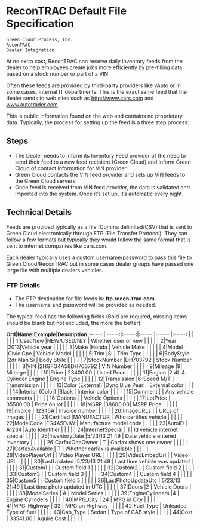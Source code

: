 # ReconTRAC Default File Specification

    Green Cloud Process, Inc.
    ReconTRAC
    Dealer Integration

At no extra cost, ​ReconTRAC​ can receive daily inventory feeds from the dealer to help employees create jobs more efficiently by pre-filling data based on a stock number or part of a VIN.

Often these feeds are provided by third-party providers like vAuto or in some cases, internal IT departments. This is the exact same feed that the dealer sends to web sites such as http://www.cars.com​ and ​www.autotrader.com​.

This is public information found on the web and contains no proprietary data.
Typically, the process for setting up the feed is a three step process:

## Steps
* The Dealer needs to inform its Inventory Feed provider of the need to send their feed to a new feed recipient (Green Cloud) and inform Green Cloud of contact information for VIN provider.
* Green Cloud contacts the VIN feed provider and sets up VIN feeds to the Green Cloud servers.
* Once feed is received from VIN feed provider, the data is validated and imported into the system. Once it’s set up, it’s automatic every night.

## Technical Details

Feeds are provided typically as a file (Comma delimited/​CSV​) that is sent to Green Cloud electronically through FTP (File Transfer Protocol). They can follow a few formats but typically they would follow the same format that is sent to internet companies like​ cars.com.

Each dealer typically uses a custom username/password to pass this file to Green Cloud/ReconTRAC but in some cases dealer groups have passed one large file with multiple dealers vehicles.

### FTP Details
* The FTP destination for file feeds is: ​ **ftp.recon-trac.com**
* The username and password will be provided as needed.

The typical feed has the following fields (Bold are required, missing items should be blank but not excluded, the more the better):

**Ord**|**Name**|**Example**|**Description**
:-----:|:-----:|:-----:|:-----:|:-----:|:-----:
 | | | | | 
1|UsedNew |NEW/USED/N/Y | Whether user or new
 | | | | | 
2|Year |2013|Vehicle year
 | | | | | 
3|Make |Honda | Vehicle Make
 | | | | | 
4|Model |Civic Cpe | Vehicle Model
 | | | | | 
5|Trim |Si | Trim Type
 | | | | | 
6|BodyStyle |2dr Man Si | Body Style
 | | | | | 
7|StockNumber |DH703792 | Stock Number
 | | | | | 
8|VIN |2HGFG4A58DH703792 | VIN Number
 | | | | | 
9|Mileage |9| Mileage
 | | | | | 
10|Price | 23400.00 | Listed Price
 | | | | | 
11|Engine |2.4L 4 Cylinder Engine | Engine Type
 | | | | | 
12|Tramsission |6-Speed M/T | Transmission
 | | | | | 
13|Color (External) |Dyno Blue Pearl | External color
 | | | | | 
14|Interior (Color) |Black | Interior color
 | | | | | 
15|Comment | | Any vehicle comments
 | | | | | 
16|Options | | Vehicle Options
 | | | | | 
17|LotPrice | 35500.00 | Price on lot
 | | | | | 
18|MSRP |38600.00| MSRP Price
 | | | | | 
19|Invoice | 12345A | Invoice number
 | | | | | 
20|ImageURLs | | URLs of images
 | | | | | 
21|Certified |MANUFACTUR | Who certifies vehicle
 | | | | | 
22|ModelCode |FG4A5DJW | Manufacture model code
 | | | | | 
 23|AutoID | A1234 |Auto Identifier 
 | | | | | 
 24|InternetSpecial | T| Id vehicle internet special
 | | | | | 
 25|InventoryDate |5/23/13 21:49 | Date vehicle entered inventory
 | | | | | 
 26|CarfaxOneOwner | T | Carfax shows one owner
 | | | | | 
 27|CarfaxAvailable | T | Whether carfax is available
 | | | | | 
 28|VideoPlayerUrl | | Video Player URL
 | | | | | 
 29|VideoEmbedUrl | | Video URL
 | | | | | 
 30|LastUpdated |5/23/13 21:49 | Last time vehicle was updated
 | | | | | 
 31|Custom1 | | Custom field 1
 | | | | | 
 32|Custom2 | | Custom field 2
 | | | | | 
 33|Custom3 | | Custom field 3
 | | | | | 
 34|Custom4 | | Custom field 4
 | | | | | 
 35|Custom5 | | Custom field 5
 | | | | | 
 36|LastPhotoUpdateUtc | 5/23/13 21:49 | Last time photo updated in UTC
 | | | | | 
 37|Doors |2 | Vehicle Doors
 | | | | | 
 38|ModelSeries | A | Model Series
 | | | | | 
 39|EngineCylinders |4 | Engine Cylinders
 | | | | | 
 40|MPG\_City | 24 | MPG in City
 | | | | | 
 41|MPG\_Highway | 33 | MPG on Highway
 | | | | | 
 42|Fuel\_Type | Unleaded | Type of fuel
 | | | | | 
 43|Cab\_Type | Sedan | Type of CAB style
 | | | | | 
 44|Cost | 33541.00 | Aquire Cost
 | | | | | 